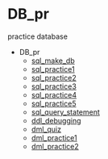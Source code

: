 # DB_pr

practice database
- DB_pr
  - [sql_make_db](https://github.com/JeongmoRyu/DB_pr/blob/main/DB_pr/sql_make_database.md)
  - [sql_practice1](https://github.com/JeongmoRyu/DB_pr/blob/main/DB_pr/sql_practice1.md)
  - [sql_practice2](https://github.com/JeongmoRyu/DB_pr/blob/main/DB_pr/sql_practice2.md)
  - [sql_practice3](https://github.com/JeongmoRyu/DB_pr/blob/main/DB_pr/sql_practice3.md)
  - [sql_practice4](https://github.com/JeongmoRyu/DB_pr/blob/main/DB_pr/sql_practice4.md)
  - [sql_practice5](https://github.com/JeongmoRyu/DB_pr/blob/main/DB_pr/sql_practice5.md)
  - [sql_query_statement](https://github.com/JeongmoRyu/DB_pr/blob/main/DB_pr/sql_query_statement.md)
  - [ddl_debugging](https://github.com/JeongmoRyu/DB_pr/blob/main/DB_pr/ddl_debugging.md)
  - [dml_quiz](https://github.com/JeongmoRyu/DB_pr/blob/main/DB_pr/dml_quiz.md)
  - [dml_practice1](https://github.com/JeongmoRyu/DB_pr/blob/main/DB_pr/dml_practice1.md)
  - [dml_practice2](https://github.com/JeongmoRyu/DB_pr/blob/main/DB_pr/dml_practice2.md)






